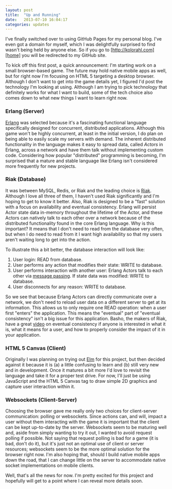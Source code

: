```yaml
---
layout: post
title:  "Up and Running"
date:   2013-07-10 16:04:17
categories: updates
---
```


I've finally switched over to using GitHub Pages for my personal blog. I've even
got a domain for myself, which I was delightfully surprised to find wasn't being
held by anyone else. So if you go to [http://kolorahl.com][home] you will be
redirected to my GitHub site.

To kick off this first post, a quick announcement: I'm starting work on a small
browser-based game. The future may hold native mobile apps as well, but for
right now I'm focusing on HTML 5 targeting a desktop browser. Although I don't
want to get into the game details yet, I figured I'd post the technology I'm
looking at using. Although I am trying to pick technology that definitely works
for what I want to build, some of the tech choice also comes down to what new
things I want to learn right now.

### Erlang (Server)

[Erlang][erlang] was selected because it's a fascinating functional language
specifically designed for concurrent, distributed applications. Although this
game won't be highly concurrent, at least in the initial version, I do plan on
being able to easily scale my servers with demand. The inherent distributed
functionality in the language makes it easy to spread data, called _Actors_ in
Erlang, across a network and have them talk without implementing custom
code. Considering how popular "distributed" programming is becoming, I'm
surprised that a mature and stable language like Erlang isn't considered more
frequently for new projects.

### Riak (Database)

It was between MySQL, Redis, or Riak and the leading choice is
[Riak][riak]. Although I love all three of them, I haven't used Riak
significantly and I'm hoping to get to know it better. Also, Riak is designed to
be a "fast" solution with a focus on availability and eventual
consistency. Erlang will persist Actor state data in-memory throughout the
lifetime of the Actor, and these Actors can natively talk to each other over a
network because of the distributed functionality found in the core Erlang
language. Why is this important? It means that I don't need to read from the
database very often, but when I do need to read from it I want high availability
so that my users aren't waiting long to get into the action.

To illustrate this a bit better, the database interaction will look like:

1. User login: READ from database.
2. User performs any action that modifies their state: WRITE to database.
3. User performs interaction with another user: Erlang Actors talk to each other
   via [message passing][erl-mp]. If state data was modified: WRITE to database.
4. User disconnects for any reason: WRITE to database.

So we see that because Erlang Actors can directly communicate over a network, we
don't need to reload user data on a different server to get at its
information. This allows us to only require one READ operation: when a user
first "enters" the application. This means the "eventual" part of "eventual
consistency" isn't a big issue for this application. Basho, the makers of Riak,
have a great [video](http://basho.com/how-eventual-is-eventual-consistency/) on
eventual consistency if anyone is interested in what it is, what it means for a
user, and how to properly consider the impact of it in your application.

### HTML 5 Canvas (Client)

Originally I was planning on trying out [Elm][elm] for this project, but then
decided against it because it is (a) a little confusing to learn and (b) still
very new and in development. Once it matures a bit more I'd love to revisit the
language and take it for a proper test drive. For now, I'll just be using
JavaScript and the HTML 5 Canvas tag to draw simple 2D graphics and capture user
interaction within it.

### Websockets (Client-Server)

Choosing the browser gave me really only two choices for client-server
communication: polling or websockets. Since actions can, and will, impact a user
without them interacting with the game it is important that the client can be
kept up-to-date by the server. Websockets seem to be maturing well and, aside
from simply wanting to try it out, I wanted to avoid request polling if
possible. Not saying that request polling is bad for a game (it is bad, don't do
it), but it's just not an optimal use of client or server resources; websockets
seem to be the more optimal solution for the browser right now. I'm also hoping
that, should I build native mobile apps down the road, that I can change little
on the server to accommodate native socket implementations on mobile clients.

Well, that's all the news for now. I'm pretty excited for this project and
hopefully will get to a point where I can reveal more details soon.

[home]: http://kolorahl.com
[erlang]: http://learnyousomeerlang.com/
[erl-mp]: http://www.erlang.org/doc/getting_started/conc_prog.html
[riak]: http://basho.com/riak/
[elm]: http://elm-lang.org
